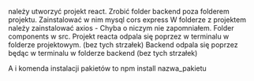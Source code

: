 należy utworzyć projekt react. Zrobić folder backend poza folderem projektu. Zainstalować w nim mysql cors express
W folderze z projektem należy zainstalować axios - Chyba o niczym nie zapomniałem. 
Folder components w src. Projekt reacta odpala się poprzez <npm start> w terminalu w folderze projektowym. (bez tych strzałek)
Backend odpala się poprzez <node server.js> będąc w terminalu w folderze backend (bez tych strzałek)

A i komenda instalacji pakietów to npm install nazwa_pakietu
